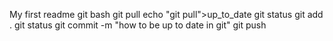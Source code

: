 My first readme
git bash
git pull
echo "git pull">up_to_date
git status
git add .
git status
git commit -m "how to be up to date in git"
git push

